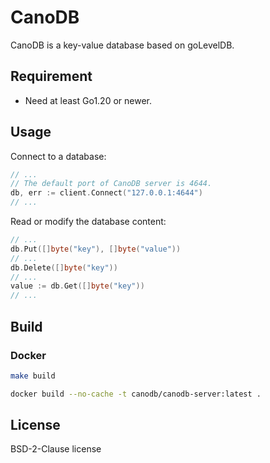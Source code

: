 # CanoDB

CanoDB is a key-value database based on goLevelDB.

## Requirement

- Need at least Go1.20 or newer.

## Usage

Connect to a database:

```go
// ...
// The default port of CanoDB server is 4644.
db, err := client.Connect("127.0.0.1:4644")
// ...
```

Read or modify the database content:

```go
// ...
db.Put([]byte("key"), []byte("value"))
// ...
db.Delete([]byte("key"))
// ...
value := db.Get([]byte("key"))
// ...
```

## Build

### Docker

```sh
make build
```

```sh
docker build --no-cache -t canodb/canodb-server:latest .
```

## License

BSD-2-Clause license

